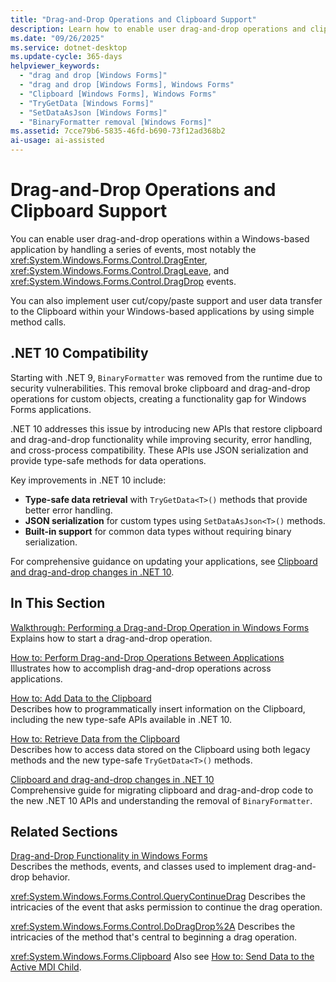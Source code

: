 ```yaml
---
title: "Drag-and-Drop Operations and Clipboard Support"
description: Learn how to enable user drag-and-drop operations and clipboard support within Windows Forms applications, including the new type-safe APIs introduced in .NET 10.
ms.date: "09/26/2025"
ms.service: dotnet-desktop
ms.update-cycle: 365-days
helpviewer_keywords:
  - "drag and drop [Windows Forms]"
  - "drag and drop [Windows Forms], Windows Forms"
  - "Clipboard [Windows Forms], Windows Forms"
  - "TryGetData [Windows Forms]"
  - "SetDataAsJson [Windows Forms]"
  - "BinaryFormatter removal [Windows Forms]"
ms.assetid: 7cce79b6-5835-46fd-b690-73f12ad368b2
ai-usage: ai-assisted
---
```

# Drag-and-Drop Operations and Clipboard Support

You can enable user drag-and-drop operations within a Windows-based application by handling a series of events, most notably the <xref:System.Windows.Forms.Control.DragEnter>, <xref:System.Windows.Forms.Control.DragLeave>, and <xref:System.Windows.Forms.Control.DragDrop> events.

You can also implement user cut/copy/paste support and user data transfer to the Clipboard within your Windows-based applications by using simple method calls.

## .NET 10 Compatibility

Starting with .NET 9, `BinaryFormatter` was removed from the runtime due to security vulnerabilities. This removal broke clipboard and drag-and-drop operations for custom objects, creating a functionality gap for Windows Forms applications.

.NET 10 addresses this issue by introducing new APIs that restore clipboard and drag-and-drop functionality while improving security, error handling, and cross-process compatibility. These APIs use JSON serialization and provide type-safe methods for data operations.

Key improvements in .NET 10 include:

- **Type-safe data retrieval** with `TryGetData<T>()` methods that provide better error handling.
- **JSON serialization** for custom types using `SetDataAsJson<T>()` methods.
- **Built-in support** for common data types without requiring binary serialization.

For comprehensive guidance on updating your applications, see [Clipboard and drag-and-drop changes in .NET 10](../migration/clipboard-dataobject-net10.md).

## In This Section

[Walkthrough: Performing a Drag-and-Drop Operation in Windows Forms](walkthrough-performing-a-drag-and-drop-operation-in-windows-forms.md)\
Explains how to start a drag-and-drop operation.

[How to: Perform Drag-and-Drop Operations Between Applications](how-to-perform-drag-and-drop-operations-between-applications.md)\
Illustrates how to accomplish drag-and-drop operations across applications.

[How to: Add Data to the Clipboard](how-to-add-data-to-the-clipboard.md)\
Describes how to programmatically insert information on the Clipboard, including the new type-safe APIs available in .NET 10.

[How to: Retrieve Data from the Clipboard](how-to-retrieve-data-from-the-clipboard.md)\
Describes how to access data stored on the Clipboard using both legacy methods and the new type-safe `TryGetData<T>()` methods.

[Clipboard and drag-and-drop changes in .NET 10](../migration/clipboard-dataobject-net10.md)\
Comprehensive guide for migrating clipboard and drag-and-drop code to the new .NET 10 APIs and understanding the removal of `BinaryFormatter`.

## Related Sections

[Drag-and-Drop Functionality in Windows Forms](../input-mouse/drag-and-drop.md)\
Describes the methods, events, and classes used to implement drag-and-drop behavior.

<xref:System.Windows.Forms.Control.QueryContinueDrag>
Describes the intricacies of the event that asks permission to continue the drag operation.

<xref:System.Windows.Forms.Control.DoDragDrop%2A>
Describes the intricacies of the method that's central to beginning a drag operation.

<xref:System.Windows.Forms.Clipboard>
Also see [How to: Send Data to the Active MDI Child](how-to-send-data-to-the-active-mdi-child.md).
